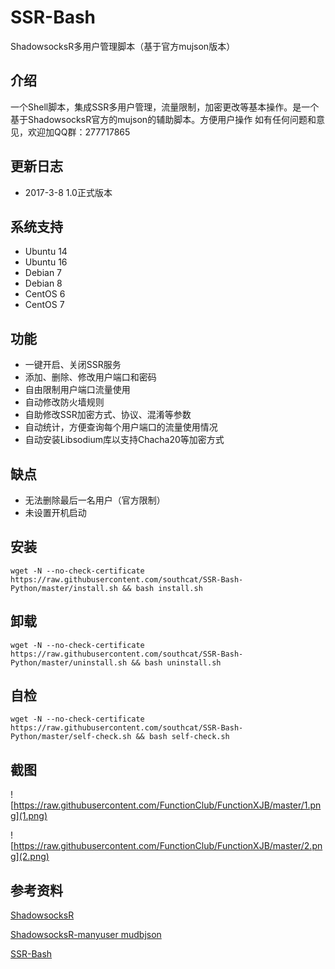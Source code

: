 # SSR-Bash #
ShadowsocksR多用户管理脚本（基于官方mujson版本）

## 介绍 ##
一个Shell脚本，集成SSR多用户管理，流量限制，加密更改等基本操作。是一个基于ShadowsocksR官方的mujson的辅助脚本。方便用户操作
如有任何问题和意见，欢迎加QQ群：277717865

## 更新日志 ##
- 2017-3-8 1.0正式版本

## 系统支持 ##
* Ubuntu 14
* Ubuntu 16
* Debian 7
* Debian 8
* CentOS 6
* CentOS 7

## 功能 ##
- 一键开启、关闭SSR服务
- 添加、删除、修改用户端口和密码
- 自由限制用户端口流量使用
- 自动修改防火墙规则
- 自助修改SSR加密方式、协议、混淆等参数
- 自动统计，方便查询每个用户端口的流量使用情况
- 自动安装Libsodium库以支持Chacha20等加密方式

## 缺点 ##
- 无法删除最后一名用户（官方限制）
- 未设置开机启动

## 安装 ##
    wget -N --no-check-certificate https://raw.githubusercontent.com/southcat/SSR-Bash-Python/master/install.sh && bash install.sh

## 卸载 ##
    wget -N --no-check-certificate https://raw.githubusercontent.com/southcat/SSR-Bash-Python/master/uninstall.sh && bash uninstall.sh
    
## 自检 ##
    wget -N --no-check-certificate https://raw.githubusercontent.com/southcat/SSR-Bash-Python/master/self-check.sh && bash self-check.sh

## 截图 ##
![https://raw.githubusercontent.com/FunctionClub/FunctionXJB/master/1.png](1.png)

![https://raw.githubusercontent.com/FunctionClub/FunctionXJB/master/2.png](2.png)

## 参考资料 ##
[ShadowsocksR](https://github.com/FunctionClub/shadowsocksr)

[ShadowsocksR-manyuser mudbjson](https://github.com/breakwa11/shadowsocks-rss/wiki/Server-Setup(manyuser-with-mudbjson))

[SSR-Bash](https://github.com/FunctionClub/SSR-Bash)
